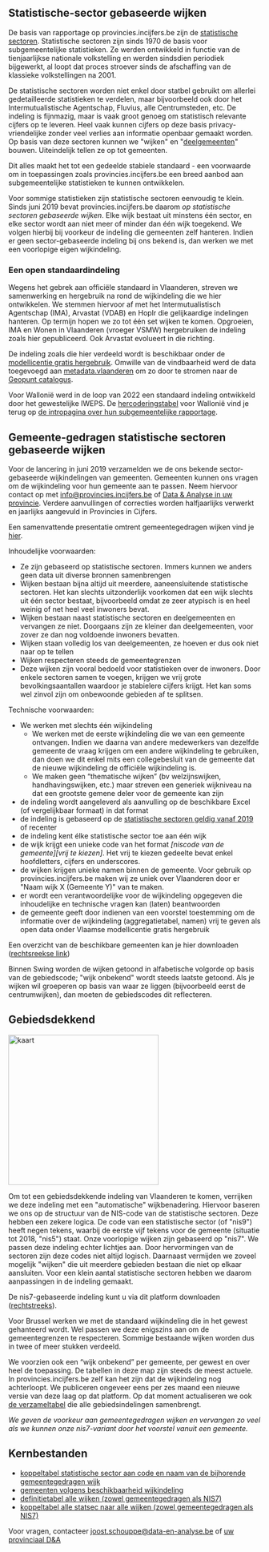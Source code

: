 ## Statistische-sector gebaseerde wijken

De basis van rapportage op provincies.incijfers.be zijn de [statistische sectoren](https://statbel.fgov.be/nl/over-statbel/methodologie/classificaties/statistische-sectoren). Statistische sectoren zijn sinds 1970 de basis voor subgemeentelijke statistieken. Ze werden ontwikkeld in functie van de tienjaarlijkse nationale volkstelling en werden sindsdien periodiek bijgewerkt, al loopt dat proces stroever sinds de afschaffing van de klassieke volkstellingen na 2001.

De statistische sectoren worden niet enkel door statbel gebruikt om allerlei gedetailleerde statistieken te verdelen, maar bijvoorbeeld ook door het Intermutualistische Agentschap, Fluvius, alle Centrumsteden, etc. De indeling is fijnmazig, maar is vaak groot genoeg om statistisch relevante cijfers op te leveren. Heel vaak kunnen cijfers op deze basis privacy-vriendelijke zonder veel verlies aan informatie openbaar gemaakt worden. Op basis van deze sectoren kunnen we "wijken" en "[deelgemeenten](https://github.com/provinciesincijfers/gebiedsniveaus/tree/master/deelgemeenten)" bouwen. Uiteindelijk tellen ze op tot gemeenten.

Dit alles maakt het tot een gedeelde stabiele standaard - een voorwaarde om in toepassingen zoals provincies.incijfers.be een breed aanbod aan subgemeentelijke statistieken te kunnen ontwikkelen. 

Voor sommige statistieken zijn statistische sectoren eenvoudig te klein. Sinds juni 2019 bevat provincies.incijfers.be daarom *op statistische sectoren gebaseerde wijken*. Elke wijk bestaat uit minstens één sector, en elke sector wordt aan niet meer of minder dan één wijk toegekend.  We volgen hierbij bij voorkeur de indeling die gemeenten zelf hanteren. Indien er geen sector-gebaseerde indeling bij ons bekend is, dan werken we met een voorlopige eigen wijkindeling.

### Een open standaardindeling

Wegens het gebrek aan officiële standaard in Vlaanderen, streven we samenwerking en hergebruik na rond de wijkindeling die we hier ontwikkelen. We stemmen hiervoor af met het Intermutualistisch Agentschap (IMA), Arvastat (VDAB) en Hoplr die gelijkaardige indelingen hanteren. Op termijn hopen we zo tot één set wijken te komen. Opgroeien, IMA en Wonen in Vlaanderen (vroeger VSMW) hergebruiken de indeling zoals hier gepubliceerd. Ook Arvastat evolueert in die richting.

De indeling zoals die hier verdeeld wordt is beschikbaar onder de [modellicentie gratis hergebruik](https://github.com/provinciesincijfers/gebiedsniveaus/blob/master/gemeente_statsec_wijken/license.md). Omwille van de vindbaarheid werd de data toegevoegd aan [metadata.vlaanderen](https://metadata.vlaanderen.be/srv/dut/catalog.search#/metadata/73354ce0-7940-447c-8fec-b4f672abb837) om zo door te stromen naar de [Geopunt catalogus](https://www.geopunt.be/catalogus/datasetfolder/73354ce0-7940-447c-8fec-b4f672abb837).

Voor Wallonië werd in de loop van 2022 een standaard indeling ontwikkeld door het gewestelijke IWEPS. De [hercoderingstabel](https://www.iweps.be/wp-content/uploads/2022/09/Table-de-correspondance-secteurs-statistiques-%E2%80%93-quartiers-statistiques-wallons-V2022.1.xlsx) voor Wallonië vind je terug op [de intropagina over hun subgemeentelijke rapportage](https://www.iweps.be/outils/donnees-infra-regionales/).



## Gemeente-gedragen statistische sectoren gebaseerde wijken

Voor de lancering in juni 2019 verzamelden we de ons bekende sector-gebaseerde wijkindelingen van gemeenten. Gemeenten kunnen ons vragen om de wijkindeling voor hun gemeente aan te passen. Neem hiervoor contact op met info@provincies.incijfers.be of [Data & Analyse in uw provincie](https://provincies.incijfers.be/databank?report=project_d_en_a&keepworkspace=true). Verdere aanvullingen of correcties worden halfjaarlijks verwerkt en jaarlijks aangevuld in Provincies in Cijfers.

Een samenvattende presentatie omtrent gemeentegedragen wijken vind je [hier](https://github.com/provinciesincijfers/gebiedsniveaus/raw/master/gemeente_statsec_wijken/gemeentegedragen%20wijken.pdf).

Inhoudelijke voorwaarden:
- Ze zijn gebaseerd op statistische sectoren. Immers kunnen we anders geen data uit diverse bronnen samenbrengen
- Wijken bestaan bijna altijd uit meerdere, aaneensluitende statistische sectoren. Het kan slechts uitzonderlijk voorkomen dat een wijk slechts uit één sector bestaat, bijvoorbeeld omdat ze zeer atypisch is en heel weinig of net heel veel inwoners bevat. 
- Wijken bestaan naast statistische sectoren en deelgemeenten en vervangen ze niet. Doorgaans zijn ze kleiner dan deelgemeenten, voor zover ze dan nog voldoende inwoners bevatten.
- Wijken staan volledig los van deelgemeenten, ze hoeven er dus ook niet naar op te tellen
- Wijken respecteren steeds de gemeentegrenzen
- Deze wijken zijn vooral bedoeld voor statistieken over de inwoners. Door enkele sectoren samen te voegen, krijgen we vrij grote bevolkingsaantallen waardoor je stabielere cijfers krijgt. Het kan soms wel zinvol zijn om onbewoonde gebieden af te splitsen.

Technische voorwaarden:
- We werken met slechts één wijkindeling
    -	We werken met de eerste wijkindeling die we van een gemeente ontvangen. Indien we daarna van andere medewerkers van dezelfde gemeente de vraag krijgen om een andere wijkindeling te gebruiken, dan doen we dit enkel mits een collegebesluit van de gemeente dat de nieuwe wijkindeling de officiële wijkindeling is.
    -	We maken geen “thematische wijken” (bv welzijnswijken, handhavingswijken, etc.) maar streven een generiek wijkniveau na dat een grootste gemene deler voor de gemeente kan zijn
- de indeling wordt aangeleverd als aanvulling op de beschikbare Excel (of vergelijkbaar formaat) in dat format
- de indeling is gebaseerd op de [statistische sectoren geldig vanaf 2019](http://www.geopunt.be/catalogus/datasetfolder/c2acf4e7-bcdd-4ea0-9702-37023b08638e) of recenter
- de indeling kent élke statistische sector toe aan één wijk
- de wijk krijgt een unieke code van het format *[niscode van de gemeente][vrij te kiezen]*. Het vrij te kiezen gedeelte bevat enkel hoofdletters, cijfers en underscores.
- de wijken krijgen unieke namen binnen de gemeente. Voor gebruik op provincies.incijfers.be maken wij ze uniek over Vlaanderen door er "Naam wijk X (Gemeente Y)" van te maken.
- er wordt een verantwoordelijke voor de wijkindeling opgegeven die inhoudelijke en technische vragen kan (laten) beantwoorden
- de gemeente geeft door indienen van een voorstel toestemming om de informatie over de wijkindeling (aggregatietabel, namen) vrij te geven als open data onder Vlaamse modellicentie gratis hergebruik

Een overzicht van de beschikbare gemeenten kan je hier downloaden ([rechtsreekse link](https://github.com/provinciesincijfers/gebiedsniveaus/raw/master/gemeente_statsec_wijken/gemeentegedragen_wijken.xlsx))

Binnen Swing worden de wijken getoond in alfabetische volgorde op basis van de gebiedscode; "wijk onbekend" wordt steeds laatste getoond. Als je wijken wil groeperen op basis van waar ze liggen (bijvoorbeeld eerst de centrumwijken), dan moeten de gebiedscodes dit reflecteren.


## Gebiedsdekkend

[<img src="https://provincies.incijfers.be/jive/JiveInlineImg.aspx?presel=ggw7_kaart" alt="kaart" height="300"/>](https://provincies.incijfers.be/databank?presel=ggw7_kaart&keepworkspace=true)


Om tot een gebiedsdekkende indeling van Vlaanderen te komen, verrijken we deze indeling met een "automatische" wijkbenadering. Hiervoor baseren we ons op de structuur van de NIS-code van de statistische sectoren. Deze hebben een zekere logica. De code van een statistische sector (of "nis9") heeft negen tekens, waarbij de eerste vijf tekens voor de gemeente (situatie tot 2018, "nis5") staat. Onze voorlopige wijken zijn gebaseerd op "nis7".  We passen deze indeling echter lichtjes aan. Door hervormingen van de sectoren zijn deze codes niet altijd logisch. Daarnaast vermijden we zoveel mogelijk "wijken" die uit meerdere gebieden bestaan die niet op elkaar aansluiten. Voor een klein aantal statistische sectoren hebben we daarom aanpassingen in de indeling gemaakt.

De nis7-gebaseerde indeling kunt u via dit platform downloaden ([rechtstreeks](https://github.com/provinciesincijfers/gebiedsniveaus/raw/master/gemeente_statsec_wijken/dena_nis7.xlsx)).

Voor Brussel werken we met de standaard wijkindeling die in het gewest gehanteerd wordt. Wel passen we deze enigszins aan om de gemeentegrenzen te respecteren. Sommige bestaande wijken worden dus in twee of meer stukken verdeeld.

We voorzien ook een “wijk onbekend” per gemeente, per gewest en over heel de toepassing. De tabellen in deze map zijn steeds de meest actuele. 
In provincies.incijfers.be zelf kan het zijn dat de wijkindeling nog achterloopt. We publiceren ongeveer eens per zes maand een nieuwe versie van deze laag op dat platform. Op dat moment actualiseren we ook [de verzameltabel](https://github.com/provinciesincijfers/gebiedsniveaus/tree/master/verzamelbestanden) die alle gebiedsindelingen samenbrengt.

*We geven de voorkeur aan gemeentegedragen wijken en vervangen zo veel als we kunnen onze nis7-variant door het voorstel vanuit een gemeente.* 




## Kernbestanden

* [koppeltabel statistische sector aan code en naam van de bijhorende gemeentegedragen wijk](https://github.com/provinciesincijfers/gebiedsniveaus/raw/master/gemeente_statsec_wijken/gemeentegedragen_wijken.xlsx)
* [gemeenten volgens beschikbaarheid wijkindeling](https://github.com/provinciesincijfers/gebiedsniveaus/raw/master/data_voor_swing/uploadfiles/ggw7_type.xlsx)
* [definitietabel alle wijken (zowel gemeentegedragen als NIS7)](https://github.com/provinciesincijfers/gebiedsniveaus/raw/master/data_voor_swing/gebiedsdefinities/ggw7.xlsx)
* [koppeltabel alle statsec naar alle wijken (zowel gemeentegedragen als NIS7)](https://github.com/provinciesincijfers/gebiedsniveaus/raw/master/data_voor_swing/aggregatietabellen/statsec_ggw7.xlsx)



Voor vragen, contacteer joost.schouppe@data-en-analyse.be of [uw provinciaal D&A](https://provincies.incijfers.be/databank?report=project_d_en_a)

